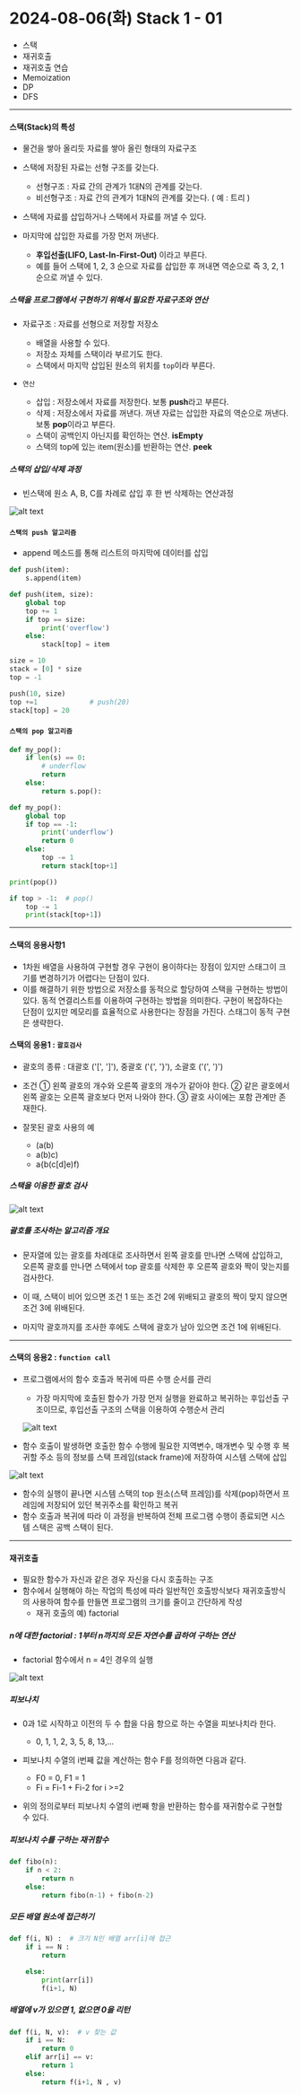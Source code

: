 # 2024-08-06(화)  Stack 1 - 01

- 스택
- 재귀호출
- 재귀호출 연습
- Memoization
- DP
- DFS

---

#### 스택(Stack)의 특성

- 물건을 쌓아 올리듯 자료를 쌓아 올린 형태의 자료구조
- 스택에 저장된 자료는 선형 구조를 갖는다.
    - 선형구조 : 자료 간의 관계가 1대N의 관계를 갖는다.
    - 비선형구조 : 자료 간의 관계가 1대N의 관계를 갖는다. ( 예 : 트리 )
- 스택에 자료를 삽입하거나 스택에서 자료를 꺼낼 수 있다.

- 마지막에 삽입한 자료를 가장 먼저 꺼낸다.
    - **후입선출(LIFO, Last-In-First-Out)** 이라고 부른다.
    - 예를 들어 스택에 1, 2, 3 순으로 자료를 삽입한 후 꺼내면 역순으로 즉 3, 2, 1 순으로 꺼낼 수 있다.

##### 스택을 프로그램에서 구현하기 위해서 필요한 자료구조와 연산

- 자료구조 : 자료를 선형으로 저장할 저장소
    - 배열을 사용할 수 있다.
    - 저장소 자체를 스택이라 부르기도 한다.
    - 스택에서 마지막 삽입된 원소의 위치를 `top`이라 부른다.

- `연산`

    - 삽입 : 저장소에서 자료를 저장한다. 보통 **push**라고 부른다.
    - 삭제 : 저장소에서 자료를 꺼낸다. 꺼낸 자료는 삽입한 자료의 역순으로 꺼낸다. 보통 **pop**이라고 부른다.
    - 스택이 공백인지 아닌지를 확인하는 연산. **isEmpty**
    - 스택의 top에 있는 item(원소)를 반환하는 연산. **peek**

##### 스택의 삽입/삭제 과정

- 빈스택에 원소 A, B, C를 차례로 삽입 후 한 번 삭제하는 연산과정

![alt text](images/image_0.png)

#### `스택의 push 알고리즘`

- append 메소드를 통해 리스트의 마지막에 데이터를 삽입

```python
def push(item):
    s.append(item)
```

```python
def push(item, size):
    global top
    top += 1
    if top == size:
        print('overflow')
    else:
        stack[top] = item

size = 10
stack = [0] * size
top = -1

push(10, size)
top +=1             # push(20)
stack[top] = 20
```

#### `스택의 pop 알고리즘`

```python
def my_pop():
    if len(s) == 0:
        # underflow
        return
    else:
        return s.pop():
```

```python
def my_pop():
    global top
    if top == -1:
        print('underflow')
        return 0
    else:
        top -= 1
        return stack[top+1]

print(pop())

if top > -1:  # pop()
    top -= 1
    print(stack[top+1])

```
---

#### 스택의 응용사항1

- 1차원 배열을 사용하여 구현할 경우 구현이 용이하다는 장점이 있지만 스태그이 크기를 변경하기가 어렵다는 단점이 있다.
- 이를 해결하기 위한 방법으로 저장소를 동적으로 할당하여 스택을 구현하는 방법이 있다. 동적 연결리스트를 이용하여 구현하는 방법을 의미한다. 구현이 복잡하다는 단점이 있지만 메모리를 효율적으로 사용한다는 장점을 가진다. 스태그이 동적 구현은 생략한다.

#### 스택의 응용1 : `괄호검사`

- 괄호의 종류 : 대괄호 ('[', ']'), 중괄호 ('{', '}'), 소괄호 ('(', ')')

- 조건 
    ① 왼쪽 괄호의 개수와 오른쪽 괄호의 개수가 같아야 한다.
    ② 같은 괄호에서 왼쪽 괄호는 오른쪽 괄호보다 먼저 나와야 한다.
    ③ 괄호 사이에는 포함 관계만 존재한다.

- 잘못된 괄호 사용의 예

    - (a(b)
    - a(b)c)
    - a{b(c[d]e)f)

##### 스택을 이용한 괄호 검사

![alt text](images/image_1.png)

##### 괄호를 조사하는 알고리즘 개요

- 문자열에 있는 괄호를 차례대로 조사하면서 왼쪽 괄호를 만나면 스택에 삽입하고, 오른쪽 괄호를 만나면 스택에서 top 괄호를 삭제한 후 오른쪽 괄호와 짝이 맞는지를 검사한다.

- 이 때, 스택이 비어 있으면 조건 1 또는 조건 2에 위배되고 괄호의 짝이 맞지 않으면 조건 3에 위배된다.

- 마지막 괄호까지를 조사한 후에도 스택에 괄호가 남아 있으면 조건 1에 위배된다.

---
#### 스택의 응용2 : `function call`

- 프로그램에서의 함수 호출과 복귀에 따른 수행 순서를 관리
    - 가장 마지막에 호출된 함수가 가장 먼저 실행을 완료하고 복귀하는 후입선출 구조이므로, 후입선출 구조의 스택을 이용하여 수행순서 관리

    ![alt text](images/image_2.png)

- 함수 호출이 발생하면 호출한 함수 수행에 필요한 지역변수, 매개변수 및 수행 후 복귀할 주소 등의 정보를 스택 프레임(stack frame)에 저장하여 시스템 스택에 삽입

![alt text](images/image_3.png)

- 함수의 실행이 끝나면 시스템 스택의 top 원소(스택 프레임)를 삭제(pop)하면서 프레임에 저장되어 있던 복귀주소를 확인하고 복귀
- 함수 호출과 복귀에 따라 이 과정을 반복하여 전체 프로그램 수행이 종료되면 시스템 스택은 공백 스택이 된다.

---

#### 재귀호출


- 필요한 함수가 자신과 같은 경우 자신을 다시 호출하는 구조
- 함수에서 실행해야 하는 작업의 특성에 따라 일반적인 호출방식보다 재귀호출방식의 사용하여 함수를 만들면 프로그램의 크기를 줄이고 간단하게 작성
    - 재귀 호출의 예) factorial


##### n에 대한 factorial : 1부터 n까지의 모든 자연수를 곱하여 구하는 연산

- factorial 함수에서 n = 4인 경우의 실행

![alt text](images/image_4.png)


##### 피보나치

- 0과 1로 시작하고 이전의 두 수 합을 다음 항으로 하는 수열을 피보나치라 한다.
    - 0, 1, 1, 2, 3, 5, 8, 13,...

-  피보나치 수열의 i번째 값을 계산하는 함수 F를 정의하면 다음과 같다.

    - F0 = 0, F1 = 1
    - Fi = Fi-1 + Fi-2 for i >=2

- 위의 정의로부터 피보나치 수열의 i번째 항을 반환하는 함수를 재귀함수로 구현할 수 있다.

##### 피보나치 수를 구하는 재귀함수

```python
def fibo(n):
    if n < 2:
        return n
    else:
        return fibo(n-1) + fibo(n-2)

```

##### 모든 배열 원소에 접근하기

```python
def f(i, N) :  # 크기 N인 배열 arr[i]에 접근
    if i == N :
        return

    else:
        print(arr[i])
        f(i+1, N)
```

##### 배열에 v가 있으면 1, 없으면 0을 리턴

```python
def f(i, N, v):  # v 찾는 값
    if i == N:
        return 0
    elif arr[i] == v:
        return 1
    else:
        return f(i+1, N , v)
```